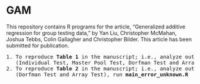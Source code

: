 # GAM

This repository contains R programs for the article, “Generalized additive regression for group testing data,” by Yan Liu, Christopher McMahan, Joshua Tebbs, Colin Gallagher and Christopher Bilder. This article has been submitted for publication.

<pre>
1. To reproduce <b>Table 1</b> in the manuscript; i.e., analyze outcome from four testing procedures
   (Individual Test, Master Pool Test, Dorfman Test and Array Test), run <b>main_error_known.R</b>
2. To reproduce <b>Table 2</b> in the manuscript; i.e., analyze outcome from two testing procedures 
   (Dorfman Test and Array Test), run <b>main_error_unknown.R</b>
<pre>
